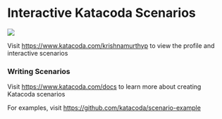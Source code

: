 # Interactive Katacoda Scenarios

[![](http://shields.katacoda.com/katacoda/krishnamurthyp/count.svg)](https://www.katacoda.com/krishnamurthyp "Get your profile on Katacoda.com")

Visit https://www.katacoda.com/krishnamurthyp to view the profile and interactive scenarios

### Writing Scenarios
Visit https://www.katacoda.com/docs to learn more about creating Katacoda scenarios

For examples, visit https://github.com/katacoda/scenario-example
